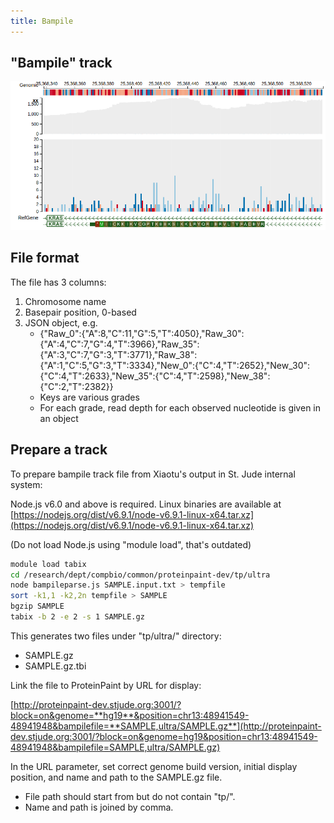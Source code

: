 ```yaml
---
title: Bampile
---
```


**"Bampile" track**
-------------------

![](./media/image1.png)

## File format

The file has 3 columns:

1. Chromosome name
2. Basepair position, 0-based
3. JSON object, e.g.
    * {"Raw_0":{"A":8,"C":11,"G":5,"T":4050},"Raw_30":{"A":4,"C":7,"G":4,"T":3966},"Raw_35":{"A":3,"C":7,"G":3,"T":3771},"Raw_38":{"A":1,"C":5,"G":3,"T":3334},"New_0":{"C":4,"T":2652},"New_30":{"C":4,"T":2633},"New_35":{"C":4,"T":2598},"New_38":{"C":2,"T":2382}}
    * Keys are various grades
    * For each grade, read depth for each observed nucleotide is given in an object

## Prepare a track

To prepare bampile track file from Xiaotu's output in St. Jude internal
system:

Node.js v6.0 and above is required. Linux binaries are available at [https://nodejs.org/dist/v6.9.1/node-v6.9.1-linux-x64.tar.xz](https://nodejs.org/dist/v6.9.1/node-v6.9.1-linux-x64.tar.xz)

(Do not load Node.js using "module load", that's outdated)

```bash
module load tabix
cd /research/dept/compbio/common/proteinpaint-dev/tp/ultra
node bampileparse.js SAMPLE.input.txt > tempfile
sort -k1,1 -k2,2n tempfile > SAMPLE
bgzip SAMPLE
tabix -b 2 -e 2 -s 1 SAMPLE.gz
```

This generates two files under "tp/ultra/" directory:
-   SAMPLE.gz
-   SAMPLE.gz.tbi

Link the file to ProteinPaint by URL for display:

[http://proteinpaint-dev.stjude.org:3001/?block=on&genome=**hg19**&position=chr13:48941549-48941948&bampilefile=**SAMPLE,ultra/SAMPLE.gz**](http://proteinpaint-dev.stjude.org:3001/?block=on&genome=hg19&position=chr13:48941549-48941948&bampilefile=SAMPLE,ultra/SAMPLE.gz)

In the URL parameter, set correct genome build version, initial display
position, and name and path to the SAMPLE.gz file.
-   File path should start from but do not contain "tp/".
-   Name and path is joined by comma.
